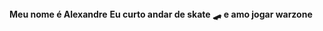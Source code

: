 <tr>
<b>Meu nome é Alexandre</b>
 </tr>
<b>Eu curto andar de skate 🛹</b>
<b>e amo jogar warzone</b> 
 </tr>
